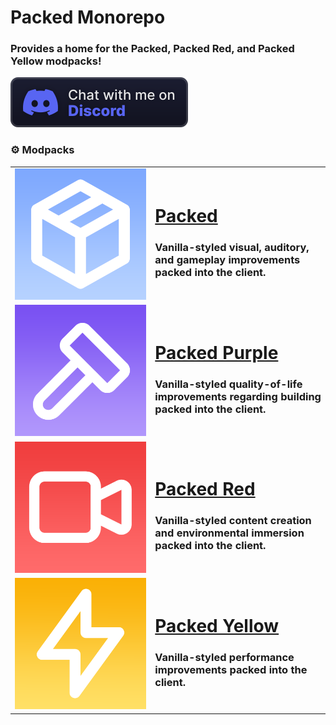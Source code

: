 [Support]: https://encode42.dev/support
[Support Badge]: https://raw.githubusercontent.com/intergrav/devins-badges/v2/assets/cozy/social/discord-singular_vector.svg

# Packed Monorepo
### Provides a home for the Packed, Packed Red, and Packed Yellow modpacks!

[![Support Badge]][Support]

### ⚙️ Modpacks

<table>
  <tr>
    <td>
      <img src=".github/asset/blue/Packed.png" />
    </td>
    <td>
      <h1><a href="/blue">Packed</a></h1>
      <h3>Vanilla-styled visual, auditory, and gameplay improvements packed into the client.</h3>
    </td>
  </tr>
  <tr>
    <td>
      <img src=".github/asset/purple/Packed Purple.png" />
    </td>
    <td>
      <h1><a href="/purple">Packed Purple</a></h1>
      <h3>Vanilla-styled quality-of-life improvements regarding building packed into the client.</h3>
    </td>
  </tr>
  <tr>
    <td>
      <img src=".github/asset/red/Packed Red.png" />
    </td>
    <td>
      <h1><a href="/red">Packed Red</a></h1>
      <h3>Vanilla-styled content creation and environmental immersion packed into the client.</h3>
    </td>
  </tr>
  <tr>
    <td>
      <img src=".github/asset/yellow/Packed Yellow.png" />
    </td>
    <td>
      <h1><a href="/yellow">Packed Yellow</a></h1>
      <h3>Vanilla-styled performance improvements packed into the client.</h3>
    </td>
  </tr>
</table>
